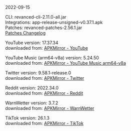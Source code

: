 2022-09-15
  
CLI: revanced-cli-2.11.0-all.jar  
Integrations: app-release-unsigned-v0.37.1.apk  
Patches: revanced-patches-2.56.1.jar  
[Patches Changelog](https://github.com/revanced/revanced-patches/releases/latest)  

YouTube version: 17.37.34  
downloaded from: [APKMirror - YouTube](https://www.apkmirror.com/apk/google-inc/youtube/youtube-17-37-34-release/youtube-17-37-34-2-android-apk-download/)  

YouTube Music (arm64-v8a) version: 5.24.50  
downloaded from: [APKMirror - YouTube Music arm64-v8a](https://www.apkmirror.com/apk/google-inc/youtube-music/youtube-music-5-24-50-release/youtube-music-5-24-50-android-apk-download/)  

Twitter version: 9.58.1-release.0  
downloaded from: [APKMirror - Twitter](https://www.apkmirror.com/apk/twitter-inc/twitter/twitter-9-58-1-release-0-release/twitter-9-58-1-release-0-2-android-apk-download/)  

Reddit version: 2022.34.0  
downloaded from: [APKMirror - Reddit](https://www.apkmirror.com/apk/redditinc/reddit/reddit-2022-34-0-release/reddit-2022-34-0-2-android-apk-download/)  

WarnWetter version: 3.7.2  
downloaded from: [APKMirror - WarnWetter](https://www.apkmirror.com/apk/deutscher-wetterdienst/warnwetter/warnwetter-3-7-2-release/warnwetter-3-7-2-2-android-apk-download/)  

TikTok version: 26.1.3  
downloaded from: [APKMirror - TikTok](https://www.apkmirror.com/apk/tiktok-pte-ltd/tik-tok/tik-tok-26-1-3-release/tiktok-26-1-3-3-android-apk-download/)  
